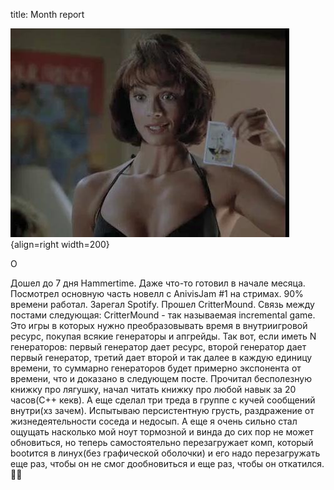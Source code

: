 title: Month report

![](/blog/static/img/RIJL4HSYlxA.jpg){align=right width=200}

O

Дошел до 7 дня Hammertime. Даже что-то готовил в начале месяца. Посмотрел основную часть новелл с AnivisJam #1 на стримах. 90% времени работал. Зарегал Spotify. Прошел CritterMound. Связь между постами следующая: CritterMound - так называемая incremental game. Это игры в которых нужно преобразовывать время в внутриигровой ресурс, покупая всякие генераторы и апгрейды. Так вот, если иметь N генераторов: первый генератор дает ресурс, второй генератор дает первый генератор, третий дает второй и так далее в каждую единицу времени, то суммарно генераторов будет примерно экспонента от времени, что и доказано в следующем посте. Прочитал бесполезную книжку про лягушку, начал читать книжку про любой навык за 20 часов(С++ кекв). А еще сделал три треда в группе с кучей сообщений внутри(хз зачем). Испытываю персистентную грусть, раздражение от жизнедеятельности соседа и недосып. А еще я очень сильно стал ощущать насколько мой ноут тормозной и винда до сих пор не может обновиться, но теперь самостоятельно перезагружает комп, который bootится в линух(без графической оболочки) и его надо перезагружать еще раз, чтобы он не смог дообновиться и еще раз, чтобы он откатился.👌🏻
